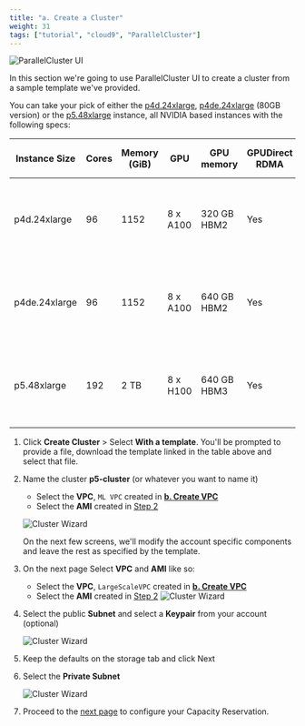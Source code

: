 ```yaml
---
title: "a. Create a Cluster"
weight: 31
tags: ["tutorial", "cloud9", "ParallelCluster"]
---
```


![ParallelCluster UI](/images/01-getting-started/parallelcluster-ui.svg)

In this section we're going to use ParallelCluster UI to create a cluster from a sample template we've provided.

You can take your pick of either the [p4d.24xlarge](https://aws.amazon.com/ec2/instance-types/p4/), [p4de.24xlarge](https://aws.amazon.com/ec2/instance-types/p4/) (80GB version) or  the [p5.48xlarge](https://aws.amazon.com/ec2/instance-types/p5/) instance, all NVIDIA based instances with the following specs:

| Instance Size | Cores | Memory (GiB) | GPU | GPU memory         | GPUDirect RDMA |  GPU Peer to Peer | On-demand Price/hr | Cluster Config         |
|---------------|-------|--------------|----------|--------------------|----------------|:-----------------:|--------------------|------------------------|
| p4d.24xlarge  | 96    | 1152         | 8 x A100        | 320 GB HBM2        | Yes            | 600 GB/s NVSwitch | $32.77             | {{% button href="/template/cluster-config-p4d.yaml" icon="fas fa-download" %}}Download Template{{% /button %}} |
| p4de.24xlarge | 96    | 1152         | 8 x A100      | 640 GB HBM2        | Yes            | 600 GB/s NVSwitch | $40.96             | {{% button href="/template/cluster-config-p4de.yaml" icon="fas fa-download" %}}Download Template{{% /button %}} |
| p5.48xlarge | 192    | 2 TB         | 8 x H100      | 640 GB HBM3        | Yes            | 900 GB/s NVSwitch | $98.32             | {{% button href="/template/cluster-config-p5.yaml" icon="fas fa-download" %}}Download Template{{% /button %}} |


1. Click **Create Cluster** > Select **With a template**. You'll be prompted to provide a file, download the template linked in the table above and select that file.

2. Name the cluster **p5-cluster** (or whatever you want to name it)

    * Select the **VPC**, `ML VPC` created in **[b. Create VPC](01-getting-started/03-vpc-deployment.md)**
    * Select the **AMI** created in [Step 2](02-custom-ami/01-custom-ami.html)

    ![Cluster Wizard](/images/03-cluster/pcui-1.png)

    On the next few screens, we'll modify the account specific components and leave the rest as specified by the template.

3. On the next page Select **VPC** and **AMI** like so:
    * Select the **VPC**, `LargeScaleVPC` created in **[b. Create VPC](01-getting-started/03-vpc-deployment.md)**
    * Select the **AMI** created in [Step 2](02-custom-ami/01-custom-ami.html)
    ![Cluster Wizard](/images/03-cluster/pcmanager-2.png)

4. Select the public **Subnet** and select a **Keypair** from your account (optional)

    ![Cluster Wizard](/images/03-cluster/pcmanager-3.png)

5. Keep the defaults on the storage tab and click Next
6. Select the **Private Subnet**

    ![Cluster Wizard](/images/03-cluster/pcmanager-4.png)

7. Proceed to the [next page](/03-cluster/02-odcr.html) to configure your Capacity Reservation.